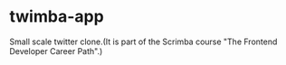 # twimba-app
Small scale twitter clone.(It is part of the Scrimba course "The Frontend Developer Career Path".)
